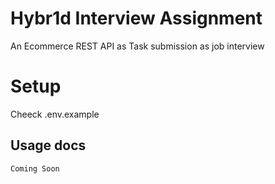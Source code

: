 # Hybr1d Interview Assignment

An Ecommerce REST API as Task submission as job interview

# Setup

Cheeck .env.example

## Usage docs

```
Coming Soon
```
